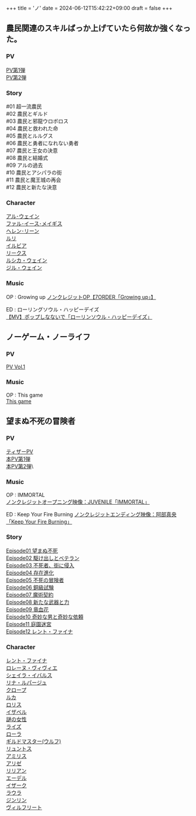+++
title = 'ノ'
date = 2024-06-12T15:42:22+09:00
draft = false
+++

## 農民関連のスキルばっか上げていたら何故か強くなった。
### PV
[PV第1弾](https://www.youtube.com/watch?v=LbZSzwaMq0A)\
[PV第2弾](https://www.youtube.com/watch?v=kv87hOgv5uw)

### Story
#01 超一流農民\
#02 農民とギルド\
#03 農民と邪龍ウロボロス\
#04 農民と救われた命\
#05 農民とルルグス\
#06 農民と勇者になれない勇者\
#07 農民と王女の決意\
#08 農民と結婚式\
#09 アルの過去\
#10 農民とアシパラの街\
#11 農民と魔王城の再会\
#12 農民と新たな決意

### Character
[アル･ウェイン](https://nouminkanren.com/character/al/)\
[ファル･イース･メイギス](https://nouminkanren.com/character/fal/)\
[ヘレン･リーン](https://nouminkanren.com/character/helen/)\
[ルリ](https://nouminkanren.com/character/ruri/)\
[イルビア](https://nouminkanren.com/character/ilvia/)\
[リークス](https://nouminkanren.com/character/reaks/)\
[ルシカ・ウェイン](https://nouminkanren.com/character/luccia/)\
[ジル・ウェイン](https://nouminkanren.com/character/gilles/)

### Music
OP : Growing up
[ノンクレジットOP【7ORDER「Growing up」】](https://www.youtube.com/watch?v=XpR5f2ZakHo)

ED : ローリングソウル・ハッピーデイズ\
[【MV】ポップしなないで「ローリンソウル・ハッピーデイズ」](https://www.youtube.com/watch?v=9r0uF2_2nZY)

  
## ノーゲーム・ノーライフ

### PV
[PV Vol.1](https://www.youtube.com/watch?v=TqMCYf1FibU)

### Music
OP : This game\
[This game](https://www.youtube.com/watch?v=kJ04dMmimn8)

  
  
  

## 望まぬ不死の冒険者

### PV
[ティザーPV](https://www.youtube.com/watch?v=XEaW9p7LXvc)\
[本PV第1弾](https://www.youtube.com/watch?v=aDA0dW4Fdfc)\
[本PV第2弾](https://www.youtube.com/watch?v=zzbm_d03KqM)\

### Music
OP : IMMORTAL\
[ノンクレジットオープニング映像：JUVENILE「IMMORTAL」](https://www.youtube.com/watch?v=Qso6JcCaP1A)

ED : Keep Your Fire Burning
[ノンクレジットエンディング映像：阿部真央「Keep Your Fire Burning」](https://www.youtube.com/watch?v=0zYtQLscFLY)

### Story
[Episode01 望まぬ不死](https://nozomanufushi-anime.jp/story/01.html)\
[Episode02 駆け出しとベテラン](https://nozomanufushi-anime.jp/story/02.html)\
[Episode03 不死者、街に侵入](https://nozomanufushi-anime.jp/story/03.html)\
[Episode04 存在進化](https://nozomanufushi-anime.jp/story/04.html)\
[Episode05 不死の冒険者](https://nozomanufushi-anime.jp/story/05.html)\
[Episode06 銅級試験](https://nozomanufushi-anime.jp/story/06.html)\
[Episode07 魔術契約](https://nozomanufushi-anime.jp/story/07.html)\
[Episode08 新たな武器と力](https://nozomanufushi-anime.jp/story/08.html)\
[Episode09 竜血花](https://nozomanufushi-anime.jp/story/09.html)\
[Episode10 奇妙な男と奇妙な依頼](https://nozomanufushi-anime.jp/story/10.html)\
[Episode11 庭園迷宮](https://nozomanufushi-anime.jp/story/11.html)\
[Episode12 レント・ファイナ](https://nozomanufushi-anime.jp/story/12.html)

### Character
[レント・ファイナ](https://nozomanufushi-anime.jp/character/rentt.html)\
[ロレーヌ・ヴィヴィエ](https://nozomanufushi-anime.jp/character/lorraine.html)\
[シェイラ・イバルス](https://nozomanufushi-anime.jp/character/sheila.html)\
[リナ・ルパージュ](https://nozomanufushi-anime.jp/character/rina.html)\
[クロープ](https://nozomanufushi-anime.jp/character/clope.html)\
[ルカ](https://nozomanufushi-anime.jp/character/luka.html)\
[ロリス](https://nozomanufushi-anime.jp/character/loris.html)\
[イザベル](https://nozomanufushi-anime.jp/character/isabel.html)\
[謎の女性](https://nozomanufushi-anime.jp/character/a_woman.html)\
[ライズ](https://nozomanufushi-anime.jp/character/raiz.html)\
[ローラ](https://nozomanufushi-anime.jp/character/laura.html)\
[ギルドマスター(ウルフ)](https://nozomanufushi-anime.jp/character/guildmaster.html)\
[リュントス](https://nozomanufushi-anime.jp/character/ryuntus.html)\
[アミリス](https://nozomanufushi-anime.jp/character/amiris.html)\
[アリゼ](https://nozomanufushi-anime.jp/character/alize.html)\
[リリアン](https://nozomanufushi-anime.jp/character/lillian.html)\
[エーデル](https://nozomanufushi-anime.jp/character/edel.html)\
[イザーク](https://nozomanufushi-anime.jp/character/isaac.html)\
[ラウラ](https://nozomanufushi-anime.jp/character/laura_latour.html)\
[ジンリン](https://nozomanufushi-anime.jp/character/jinlin.html)\
[ヴィルフリート](https://nozomanufushi-anime.jp/character/wilfried.html)